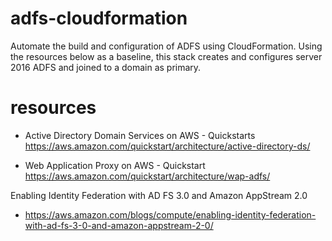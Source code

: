 # adfs-cloudformation

Automate the build and configuration of ADFS using CloudFormation. Using the resources below as a baseline, this stack creates and configures server 2016 ADFS and joined to a domain as primary.

# resources

- Active Directory Domain Services on AWS - Quickstarts
https://aws.amazon.com/quickstart/architecture/active-directory-ds/

- Web Application Proxy on AWS - Quickstart
https://aws.amazon.com/quickstart/architecture/wap-adfs/

Enabling Identity Federation with AD FS 3.0 and Amazon AppStream 2.0
- https://aws.amazon.com/blogs/compute/enabling-identity-federation-with-ad-fs-3-0-and-amazon-appstream-2-0/
